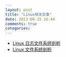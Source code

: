 ```yaml
---
layout: post
title: "Linux相关文章"
date: 2013-08-15 16:44
comments: true
categories: 
---
```

- [Linux 日志文件系统剖析](http://www.ibm.com/developerworks/cn/linux/l-journaling-filesystems/)
- [Linux 文件系统剖析](http://www.ibm.com/developerworks/cn/linux/l-linux-filesystem/)
